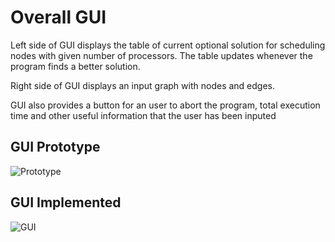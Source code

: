 # Overall GUI

Left side of GUI displays the table of current optional solution for scheduling nodes with given number of processors. The table updates whenever the program finds a better solution.

Right side of GUI displays an input graph with nodes and edges.

GUI also provides a button for an user to abort the program, total execution time and other useful information that the user has been inputed

## GUI Prototype
![Prototype](https://github.com/SoftEng306-2020/project-1-team-7-project-1/blob/master/wiki/Images/GUI_prototype.jpg)
  
## GUI Implemented
![GUI](https://github.com/SoftEng306-2020/project-1-team-7-project-1/blob/master/wiki/Images/118656213_822952881576263_2620327502899988565_n.png)
